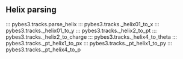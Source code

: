 ## Helix parsing
::: pybes3.tracks.parse_helix
::: pybes3.tracks._helix01_to_x
::: pybes3.tracks._helix01_to_y
::: pybes3.tracks._helix2_to_pt
::: pybes3.tracks._helix2_to_charge
::: pybes3.tracks._helix4_to_theta
::: pybes3.tracks._pt_helix1_to_px
::: pybes3.tracks._pt_helix1_to_py
::: pybes3.tracks._pt_helix4_to_p

